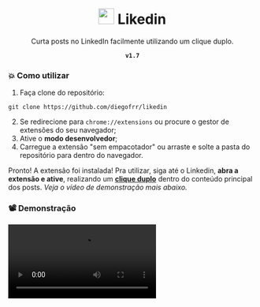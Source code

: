 <div align='center'>
<h1>
<img width='32' src="https://user-images.githubusercontent.com/56923620/219518854-cb03aa8d-7ae3-40fa-88b1-81ca7329088b.svg" />
Likedin<br/>
</h1>
Curta posts no LinkedIn facilmente utilizando um clique duplo.

<b>`v1.7`</b>

</div>

### 💥 Como utilizar

1) Faça clone do repositório:
```
git clone https://github.com/diegofrr/likedin
```

2) Se redirecione para `chrome://extensions` ou procure o gestor de extensões do seu navegador;
3) Ative o <b>modo desenvolvedor</b>;
4) Carregue a extensão "sem empacotador" ou arraste e solte a pasta do repositório para dentro do navegador.

Pronto! A extensão foi instalada! Pra utilizar, siga até o Linkedin, <b>abra a extensão e ative</b>, realizando um <b><ins>clique duplo</ins></b> dentro do conteúdo principal dos posts. _Veja o vídeo de demonstração mais abaixo._

### 📽️ Demonstração

<video src="https://user-images.githubusercontent.com/56923620/220196577-3a8c82b0-4591-4fd8-8f5b-ce1de98540d9.mp4
"/>
